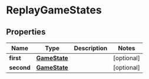 
# ReplayGameStates

## Properties
Name | Type | Description | Notes
------------ | ------------- | ------------- | -------------
**first** | [**GameState**](GameState.md) |  |  [optional]
**second** | [**GameState**](GameState.md) |  |  [optional]



